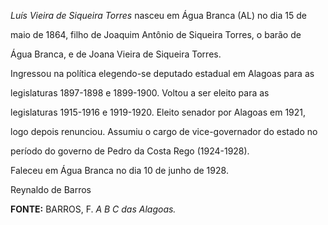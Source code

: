 

*Luís Vieira de Siqueira Torres* nasceu em Água Branca (AL) no dia 15 de

maio de 1864, filho de Joaquim Antônio de Siqueira Torres, o barão de

Água Branca, e de Joana Vieira de Siqueira Torres.



Ingressou na política elegendo-se deputado estadual em Alagoas para as

legislaturas 1897-1898 e 1899-1900. Voltou a ser eleito para as

legislaturas 1915-1916 e 1919-1920. Eleito senador por Alagoas em 1921,

logo depois renunciou. Assumiu o cargo de vice-governador do estado no

período do governo de Pedro da Costa Rego (1924-1928).



Faleceu em Água Branca no dia 10 de junho de 1928.



Reynaldo de Barros



**FONTE:** BARROS, F. *A B C das Alagoas.*

